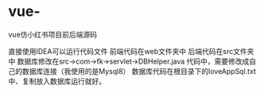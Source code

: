 # vue-
vue仿小红书项目前后端源码

直接使用IDEA可以运行代码文件
前端代码在web文件夹中
后端代码在src文件夹中
数据库修改在src->com->fk->servlet->DBHelper.java 代码中，需要修改成自己的数据库连接（我使用的是Mysql8）
数据库代码在根目录下的loveAppSql.txt中、复制放入数据库运行就好。
